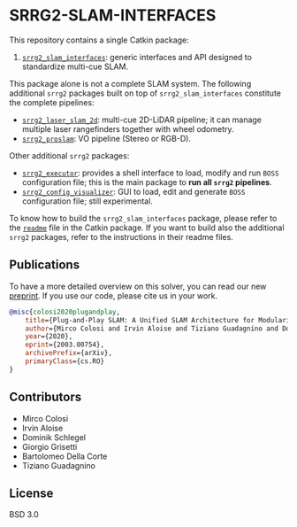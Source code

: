 # SRRG2-SLAM-INTERFACES
This repository contains a single Catkin package:

  1. [`srrg2_slam_interfaces`](srrg2_slam_interfaces): generic interfaces and API designed to standardize multi-cue SLAM.

This package alone is not a complete SLAM system. The following additional `srrg2` packages built on top of `srrg2_slam_interfaces` constitute the complete pipelines:

* [`srrg2_laser_slam_2d`](https://github.com/srrg-sapienza/srrg2_laser_slam_2d): multi-cue 2D-LiDAR pipeline; it can manage multiple laser rangefinders together with wheel odometry.
* [`srrg2_proslam`](https://github.com/srrg-sapienza/srrg2_proslam): VO pipeline (Stereo or RGB-D).

Other additional `srrg2` packages:

* [`srrg2_executor`](https://github.com/srrg-sapienza/srrg2_executor): provides a shell interface to load, modify and run `BOSS` configuration file; this is the main package to **run all `srrg2` pipelines**.
* [`srrg2_config_visualizer`](https://github.com/srrg-sapienza/srrg2_config_visualizer): GUI to load, edit and generate `BOSS` configuration file; still experimental.

To know how to build the `srrg2_slam_interfaces` package, please refer to the [`readme`](srrg2_slam_interfaces/README.md) file in the Catkin package. If you want to build also the additional `srrg2` packages, refer to the instructions in their readme files.

## Publications
To have a more detailed overview on this solver, you can read our new [preprint](https://arxiv.org/abs/2003.00754).
If you use our code, please cite us in your work.
```bibtex
@misc{colosi2020plugandplay,
    title={Plug-and-Play SLAM: A Unified SLAM Architecture for Modularity and Ease of Use},
    author={Mirco Colosi and Irvin Aloise and Tiziano Guadagnino and Dominik Schlegel and Bartolomeo Della Corte and Kai O. Arras and Giorgio Grisetti},
    year={2020},
    eprint={2003.00754},
    archivePrefix={arXiv},
    primaryClass={cs.RO}
}
```

## Contributors
* Mirco Colosi
* Irvin Aloise
* Dominik Schlegel
* Giorgio Grisetti
* Bartolomeo Della Corte
* Tiziano Guadagnino

## License
BSD 3.0
